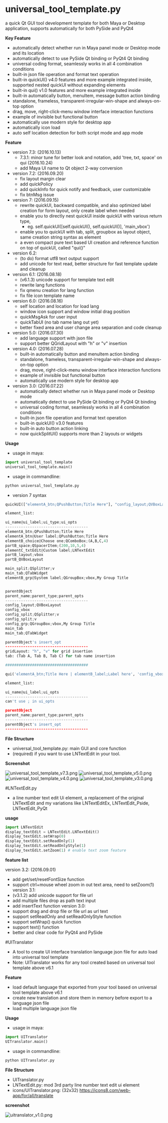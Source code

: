 # universal_tool_template.py
a quick Qt GUI tool development template for both Maya or Desktop application, supports automatically for both PySide and PyQt4

**Key Feature**
  - automatically detect whether run in Maya panel mode or Desktop mode and its location
  - automatically detect to use PySide Qt binding or PyQt4 Qt binding
  - universal coding format, seamlessly works in all 4 combination conditions
  - built-in json file operation and format text operation
  - built-in quickUI() v4.0 features and more example integrated inside, supported nested quickUI without expanding elements
  - built-in qui() v1.0 features and more example integrated inside
  - built-in automatically button, menuItem, message button action binding
  - standalone, frameless, transparent-irregular-win-shape and always-on-top option
  - drag, move, right-click-menu window interface interaction functions
  - example of invisible but functional button
  - automatically use modern style for desktop app
  - automatically icon load
  - auto self location detection for both script mode and app mode

**Feature**
  * version 7.3: (2016.10.13)
    * 7.3.1: minor tune for better look and notation, add 'tree, txt, space' on qui (2016.10.24)
    * add Maya UI name to Qt object 2-way conversion
  * version 7.2: (2016.09.20)
    * fix layout margin clear
    * add quickPolicy
    * add quickInfo for quick notify and feedback, user customizable
    * fix btnMsg issue
  * version 7: (2016.09.15)
    * rewrite quickUI, backward compatible, and also optimized label creation for form layout, only create label when needed
    * enable you to directly nest quickUI inside quickUI with various return type,
      * eg. self.quickUI([self.quickUI(), self.quickUI()], 'main_vbox')
    * enable you to quickUI with tab, split, groupbox as layout object, same creation string syntax as element
    * a even compact pure text based UI creation and reference function on top of quickUI, called "qui()"
  * version 6.2:
    * (to do) format utf8 text output support
    * add unicode for text read, better structure for fast template update and cleanup
  * version 6.1: (2016.08.18)
    - (v6.1.3) unicode support for template text edit
    - rewrite lang functions
    - fix qmenu creation for lang function
    - fix file icon template name
  * version 6.0: (2016.08.16)
    - self location and location for load lang
    - window icon support and window initial drag position
    - quickMsgAsk for user input
    - quickTabUI (no tab name lang out yet)
    - better fixed area and user change area separation and code cleanup
  * version 5.0: (2016.07.30)
    * add language support with json file
    * support better QGridLayout with "h" or "v" insertion
  * version 4.0: (2016.07.28)
    -  built-in automatically button and menuItem action binding
    - standalone, frameless, transparent-irregular-win-shape and always-on-top option
    - drag, move, right-click-menu window interface interaction functions
    - example of invisible but functional button
    - automatically use modern style for desktop app
  * version 3.0: (2016.07.22)
    - automatically detect whether run in Maya panel mode or Desktop mode
    - automatically detect to use PySide Qt binding or PyQt4 Qt binding
    - universal coding format, seamlessly works in all 4 combination conditions
    - built-in json file operation and format text operation
    - built-in quickUI() v3.0 features
    - built-in auto button action linking
    - now quickSplitUI() supports more than 2 layouts or widgets

**Usage**
  * usage in maya: 
```python
import universal_tool_template
universal_tool_template.main()
```
  * usage in commandline: 
```python
python universal_tool_template.py
```

  * version 7 syntax 
```python
quickUI(["elementA_btn;QPushButton;Title Here"], "config_layout;QVBoxLayout")

element_list:

ui_name@ui_label;ui_type;ui_opts
-------------------------------------
elementA_btn;QPushButton;Title Here
elementA_btn@User label;QPushButton;Title Here
elementB_choice@Choose one;QComboBox;(A,B,C,4)
partB_space;QSpacerItem;(200,10,5,4)
elementC_txtEdit@Custom label;LNTextEdit
partB_layout;vbox
partB_QVBoxLayout

main_split;QSplitter;v
main_tab;QTabWidget
elementB_grp@System label;QGroupBox;vbox,My Group Title


parentObject
parent_name;parent_type;parent_opts
-------------------------------------
config_layout;QVBoxLayout
config_vbox
config_split;QSplitter;v
config_split;v
config_grp;QGroupBox;vbox,My Group Title
main_tab
main_tab;QTabWidget

parentObject's insert_opt
-------------------------------------
gridLayout: "h", "v" for grid insertion
tab: (Tab A, Tab B, Tab C) for tab name insertion

#####################################

qui('elementA_btn;Title Here | elementB_label;Label here', 'config_vbox')

element_list:

ui_name@ui_label;ui_opts
-------------------------------------
can't use ; in ui_opts

parentObject
parent_name;parent_type;parent_opts
-------------------------------------
parentObject's insert_opt
-------------------------------------
```

**File Structure**

  * universal_tool_template.py: main GUI and core function
  * (required) if you want to use LNTextEdit in your tool.


**Screenshot**

![universal_tool_template_v7.3.png](screenshot/universal_tool_template_v7.3.png?raw=true)
![universal_tool_template_v5.0.png](screenshot/universal_tool_template_v5.0.png?raw=true)
![universal_tool_template_v4.0.png](screenshot/universal_tool_template_v4.0.png?raw=true)
![universal_tool_template_v3.0.png](screenshot/universal_tool_template_v3.0.png?raw=true)

#LNTextEdit.py

  * a line number text edit Ui element, a replacement of the original LNTextEdit and my variations like LNTextEditEx, LNTextEdit_Pside, LNTextEdit_PyQt

**usage**

```python
import LNTextEdit
display_textEdit = LNTextEdit.LNTextEdit()
display_textEdit.setWrap(0)
display_textEdit.setReadOnly(1)
display_textEdit.setReadOnlyStyle(1)
display_textEdit.setZoom(1) # enable text zoom feature
```

**feature list**

version 3.2: (2016.09.01)
  * add get/set/resetFontSize function
  * support ctrl+mouse wheel zoom in out text area, need to setZoom(1)
version 3.1:
  * (v3.1.2) add unicode support for file url
  * add multiple files drop as path text input
  * add insertText function
version 3.0:
  * support drag and drop file or file url as url text
  * support setReadOnly and setReadOnlyStyle function
  * support setWrap() quick function
  * support text() function
  * better and clear code for PyQt4 and PySide
  
#UITranslator

  * A tool to create UI interface translation language json file for auto load into universal tool template
  * Note: UITranslator works for any tool created based on universal tool template above v6.1

**Feature**
  * load default language that exported from your tool based on universal tool template above v6.1
  * create new translation and store them in memory before export to a language json file
  * load multiple language json file

**Usage**
  * usage in maya: 
```python
import UITranslator
UITranslator.main()
```
  * usage in commandline:
```python
python UITranslator.py
```

**File Structure**
  * UITranslator.py
  * LNTextEdit.py: mod 3rd party line number text edit ui element
  * icons/UITranslator.png: (32x32) https://icons8.com/web-app/for/all/translate

**screenshot**

![uitranslator_v1.0.png](screenshot/uitranslator_v1.0.png?raw=true)
